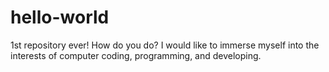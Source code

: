 # hello-world
1st repository ever!
How do you do? I would like to immerse myself into the interests of computer coding, programming, and developing. 
